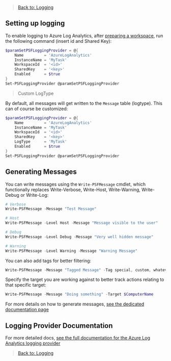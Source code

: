 ﻿> [Back to: Logging](../../logging.html)

## Setting up logging

To enable logging to Azure Log Analytics, after [preparing a workspace](https://docs.microsoft.com/en-us/azure/azure-monitor/learn/quick-create-workspace), run the following command (insert id and Shared Key):

```powershell
$paramSetPSFLoggingProvider = @{
    Name         = 'AzureLogAnalytics'
    InstanceName = 'MyTask'
    WorkspaceId  = '<id>'
    SharedKey    = '<key>'
    Enabled      = $true
}
Set-PSFLoggingProvider @paramSetPSFLoggingProvider
```

> Custom LogType

By default, all messages will get written to the `Message` table (logtype).
This can of course be customized:

```powershell
$paramSetPSFLoggingProvider = @{
    Name         = 'AzureLogAnalytics'
    InstanceName = 'MyTask'
    WorkspaceId  = '<id>'
    SharedKey    = '<key>'
    LogType      = 'MyTask'
    Enabled      = $true
}
Set-PSFLoggingProvider @paramSetPSFLoggingProvider
```

## Generating Messages

You can write messages using the `Write-PSFMessage` cmdlet, which functionally replaces Write-Verbose, Write-Host, Write-Warning, Write-Debug or Write-Log:

```powershell
# Verbose
Write-PSFMessage -Message "Test Message"

# Host
Write-PSFMessage -Level Host -Message "Message visible to the user"

# Debug
Write-PSFMessage -Level Debug -Message "Very well hidden message"

# Warning
Write-PSFMessage -Level Warning -Message "Warning Message"
```

You can also add tags for better filtering:

```powershell
Write-PSFMessage -Message "Tagged Message" -Tag special, custom, whatever
```

Specify the target you are working against to better track actions relating to that specific target:

```powershell
Write-PSFMessage -Message "Doing something" -Target $ComputerName
```

For more details on how to generate messages, [see the dedicated documentation page](../basics/writing-messages.html)

## Logging Provider Documentation

For more detailed docs, [see the full documentation for the Azure Log Analytics logging provider](../providers/azureloganalytics.html)

> [Back to: Logging](../../logging.html)
